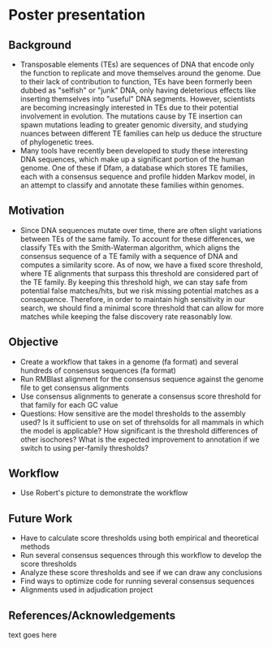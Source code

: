 # Poster presentation
## Background
- Transposable elements (TEs) are sequences of DNA that encode only the function to replicate and move themselves around the genome. Due to their lack of contribution to function, TEs have been formerly been dubbed as "selfish" or "junk" DNA, only having deleterious effects like inserting themselves into "useful" DNA segments. However, scientists are becoming increasingly interested in TEs due to their potential involvement in evolution. The mutations cause by TE insertion can spawn mutations leading to greater genomic diversity, and studying nuances between different TE families can help us deduce the structure of phylogenetic trees.
- Many tools have recently been developed to study these interesting DNA sequences, which make up a significant portion of the human genome. One of these if Dfam, a database which stores TE families, each with a consensus sequence and profile hidden Markov model, in an attempt to classify and annotate these families within genomes.
## Motivation
- Since DNA sequences mutate over time, there are often slight variations between TEs of the same family. To account for these differences, we classify TEs with the Smith-Waterman algorithm, which aligns the consensus sequence of a TE family with a sequence of DNA and computes a similarity score. As of now, we have a fixed score threshold, where TE alignments that surpass this threshold are considered part of the TE family. By keeping this threshold high, we can stay safe from potential false matches/hits, but we risk missing potential matches as a consequence. Therefore, in order to maintain high sensitivity in our search, we should find a minimal score threshold that can allow for more matches while keeping the false discovery rate reasonably low.
## Objective
- Create a workflow that takes in a genome (fa format) and several hundreds of consensus sequences (fa format)
- Run RMBlast alignment for the consensus sequence against the genome file to get consensus alignments
- Use consensus alignments to generate a consensus score threshold for that family for each GC value
- Questions: How sensitive are the model thresholds to the assembly used? Is it sufficient to use on set of threhsolds for all mammals in which the model is applicable? How significant is the threshold differences of other isochores? What is the expected improvement to annotation if we switch to using per-family thresholds?
## Workflow
- Use Robert's picture to demonstrate the workflow
## Future Work
- Have to calculate score thresholds using both empirical and theoretical methods
- Run several consensus sequences through this workflow to develop the score thresholds
- Analyze these score thresholds and see if we can draw any conclusions
- Find ways to optimize code for running several consensus sequences
- Alignments used in adjudication project
## References/Acknowledgements
text goes here
